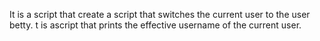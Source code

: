 It is a script that create a script that switches the current user to the user betty.
t is ascript that prints the effective username of the current user.

